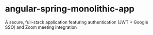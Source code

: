 # angular-spring-monolithic-app
A secure, full-stack application featuring authentication (JWT + Google SSO) and Zoom meeting integration
